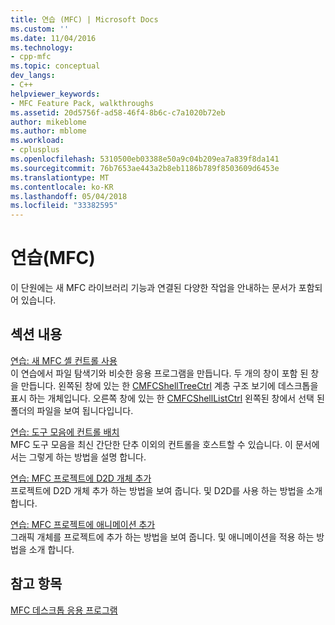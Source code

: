 ```yaml
---
title: 연습 (MFC) | Microsoft Docs
ms.custom: ''
ms.date: 11/04/2016
ms.technology:
- cpp-mfc
ms.topic: conceptual
dev_langs:
- C++
helpviewer_keywords:
- MFC Feature Pack, walkthroughs
ms.assetid: 20d5756f-ad58-46f4-8b6c-c7a1020b72eb
author: mikeblome
ms.author: mblome
ms.workload:
- cplusplus
ms.openlocfilehash: 5310500eb03388e50a9c04b209ea7a839f8da141
ms.sourcegitcommit: 76b7653ae443a2b8eb1186b789f8503609d6453e
ms.translationtype: MT
ms.contentlocale: ko-KR
ms.lasthandoff: 05/04/2018
ms.locfileid: "33382595"
---
```

# <a name="walkthroughs-mfc"></a>연습(MFC)
이 단원에는 새 MFC 라이브러리 기능과 연결된 다양한 작업을 안내하는 문서가 포함되어 있습니다.  
  
## <a name="in-this-section"></a>섹션 내용  
 [연습: 새 MFC 셸 컨트롤 사용](../mfc/walkthrough-using-the-new-mfc-shell-controls.md)  
 이 연습에서 파일 탐색기와 비슷한 응용 프로그램을 만듭니다. 두 개의 창이 포함 된 창을 만듭니다. 왼쪽된 창에 있는 한 [CMFCShellTreeCtrl](../mfc/reference/cmfcshelltreectrl-class.md) 계층 구조 보기에 데스크톱을 표시 하는 개체입니다. 오른쪽 창에 있는 한 [CMFCShellListCtrl](../mfc/reference/cmfcshelllistctrl-class.md) 왼쪽된 창에서 선택 된 폴더의 파일을 보여 됩니다입니다.  
  
 [연습: 도구 모음에 컨트롤 배치](../mfc/walkthrough-putting-controls-on-toolbars.md)  
 MFC 도구 모음을 최신 간단한 단추 이외의 컨트롤을 호스트할 수 있습니다. 이 문서에서는 그렇게 하는 방법을 설명 합니다.  
  
 [연습: MFC 프로젝트에 D2D 개체 추가](../mfc/walkthrough-adding-a-d2d-object-to-an-mfc-project.md)  
 프로젝트에 D2D 개체 추가 하는 방법을 보여 줍니다. 및 D2D를 사용 하는 방법을 소개 합니다.  
  
 [연습: MFC 프로젝트에 애니메이션 추가](../mfc/walkthrough-adding-animation-to-an-mfc-project.md)  
 그래픽 개체를 프로젝트에 추가 하는 방법을 보여 줍니다. 및 애니메이션을 적용 하는 방법을 소개 합니다.  
  
## <a name="see-also"></a>참고 항목  
 [MFC 데스크톱 응용 프로그램](../mfc/mfc-desktop-applications.md)

